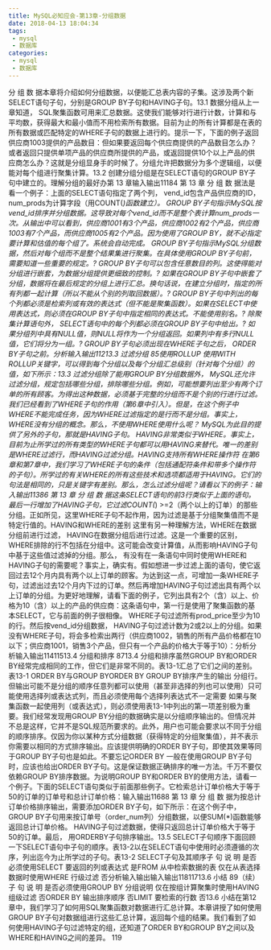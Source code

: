 ```yaml
---
title: MySQL必知应会-第13章-分组数据
date: 2018-04-13 18:04:34
tags:
 - mysql
 - 数据库
categories:
 - mysql
 - 数据库
---
```


分 组 数 据本章将介绍如何分组数据，以便能汇总表内容的子集。这涉及两个新SELECT语句子句，分别是GROUP BY子句和HAVING子句。13.1 数据分组从上一章知道， SQL聚集函数可用来汇总数据。这使我们能够对行进行计数，计算和与平均数，获得最大和最小值而不用检索所有数据。目前为止的所有计算都是在表的所有数据或匹配特定的WHERE子句的数据上进行的。提示一下，下面的例子返回供应商1003提供的产品数目：但如果要返回每个供应商提供的产品数目怎么办？或者返回只提供单项产品的供应商所提供的产品，或返回提供10个以上产品的供应商怎么办？这就是分组显身手的时候了。分组允许把数据分为多个逻辑组，以便能对每个组进行聚集计算。13.2 创建分组分组是在SELECT语句的GROUP BY子句中建立的。理解分组的最好办第 13 章输入输出11184 第 13 章 分 组 数 据法是看一个例子：上面的SELECT语句指定了两个列， vend_id包含产品供应商的ID，num_prods为计算字段（用COUNT(*)函数建立）。 GROUP BY子句指示MySQL按vend_id排序并分组数据。这导致对每个vend_id而不是整个表计算num_prods一次。从输出中可以看到，供应商1001有3个产品，供应商1002有2个产品，供应商1003有7个产品，而供应商1005有2个产品。因为使用了GROUP BY，就不必指定要计算和估值的每个组了。系统会自动完成。 GROUP BY子句指示MySQL分组数据，然后对每个组而不是整个结果集进行聚集。在具体使用GROUP BY子句前，需要知道一些重要的规定。? GROUP BY子句可以包含任意数目的列。这使得能对分组进行嵌套，为数据分组提供更细致的控制。? 如果在GROUP BY子句中嵌套了分组，数据将在最后规定的分组上进行汇总。换句话说，在建立分组时，指定的所有列都一起计算（所以不能从个别的列取回数据）。? GROUP BY子句中列出的每个列都必须是检索列或有效的表达式（但不能是聚集函数）。如果在SELECT中使用表达式，则必须在GROUP BY子句中指定相同的表达式。不能使用别名。? 除聚集计算语句外， SELECT语句中的每个列都必须在GROUP BY子句中给出。? 如果分组列中具有NULL值，则NULL将作为一个分组返回。如果列中有多行NULL值，它们将分为一组。? GROUP BY子句必须出现在WHERE子句之后， ORDER BY子句之前。分析输入输出11213.3 过滤分组 85使用ROLLUP 使用WITH ROLLUP关键字，可以得到每个分组以及每个分组汇总级别（针对每个分组）的值，如下所示：13.3 过滤分组除了能用GROUP BY分组数据外， MySQL还允许过滤分组，规定包括哪些分组，排除哪些分组。例如，可能想要列出至少有两个订单的所有顾客。为得出这种数据，必须基于完整的分组而不是个别的行进行过滤。我们已经看到了WHERE子句的作用（第6章中引入）。但是，在这个例子中WHERE不能完成任务，因为WHERE过滤指定的是行而不是分组。事实上， WHERE没有分组的概念。那么，不使用WHERE使用什么呢？ MySQL为此目的提供了另外的子句，那就是HAVING子句。 HAVING非常类似于WHERE。事实上，目前为止所学过的所有类型的WHERE子句都可以用HAVING来替代。唯一的差别是WHERE过滤行，而HAVING过滤分组。HAVING支持所有WHERE操作符 在第6章和第7章中，我们学习了WHERE子句的条件（包括通配符条件和带多个操作符的子句）。所学过的有关WHERE的所有这些技术和选项都适用于HAVING。它们的句法是相同的，只是关键字有差别。那么，怎么过滤分组呢？请看以下的例子：输入输出11386 第 13 章 分 组 数 据这条SELECT语句的前3行类似于上面的语句。最后一行增加了HAVING子句，它过滤COUNT(*) >=2（两个以上的订单）的那些分组。正如所见，这里WHERE子句不起作用，因为过滤是基于分组聚集值而不是特定行值的。HAVING和WHERE的差别 这里有另一种理解方法，WHERE在数据分组前进行过滤， HAVING在数据分组后进行过滤。这是一个重要的区别， WHERE排除的行不包括在分组中。这可能会改变计算值，从而影响HAVING子句中基于这些值过滤掉的分组。那么， 有没有在一条语句中同时使用WHERE和HAVING子句的需要呢？事实上，确实有。假如想进一步过滤上面的语句，使它返回过去12个月内具有两个以上订单的顾客。为达到这一点，可增加一条WHERE子句，过滤出过去12个月内下过的订单。然后再增加HAVING子句过滤出具有两个以上订单的分组。为更好地理解，请看下面的例子，它列出具有2个（含）以上、价格为10（含）以上的产品的供应商：这条语句中，第一行是使用了聚集函数的基本SELECT，它与前面的例子很相像。 WHERE子句过滤所有prod_price至少为10的行。然后按vend_id分组数据， HAVING子句过滤计数为2或2以上的分组。如果没有WHERE子句，将会多检索出两行（供应商1002，销售的所有产品价格都在10以下；供应商1001，销售3个产品，但只有一个产品的价格大于等于10）：分析分析输入输出11411513.4 分组和排序 8713.4 分组和排序虽然GROUP BY和ORDER BY经常完成相同的工作，但它们是非常不同的。表13-1汇总了它们之间的差别。表13-1 ORDER BY与GROUP BYORDER BY GROUP BY排序产生的输出 分组行。但输出可能不是分组的顺序任意列都可以使用（甚至非选择的列也可以使用）只可能使用选择列或表达式列，而且必须使用每个选择列表达式不一定需要 如果与聚集函数一起使用列（或表达式），则必须使用表13-1中列出的第一项差别极为重要。我们经常发现用GROUP BY分组的数据确实是以分组顺序输出的。但情况并不总是这样，它并不是SQL规范所要求的。此外，用户也可能会要求以不同于分组的顺序排序。仅因为你以某种方式分组数据（获得特定的分组聚集值），并不表示你需要以相同的方式排序输出。应该提供明确的ORDER BY子句，即使其效果等同于GROUP BY子句也是如此。不要忘记ORDER BY 一般在使用GROUP BY子句时，应该也给出ORDER BY子句。这是保证数据正确排序的唯一方法。千万不要仅依赖GROUP BY排序数据。为说明GROUP BY和ORDER BY的使用方法，请看一个例子。下面的SELECT语句类似于前面那些例子。它检索总计订单价格大于等于50的订单的订单号和总计订单价格：输入输出11688 第 13 章 分 组 数 据为按总计订单价格排序输出，需要添加ORDER BY子句，如下所示：在这个例子中， GROUP BY子句用来按订单号（order_num列）分组数据，以便SUM(*)函数能够返回总计订单价格。 HAVING子句过滤数据，使得只返回总计订单价格大于等于50的订单。最后， 用ORDERBY子句排序输出。13.5 SELECT子句顺序下面回顾一下SELECT语句中子句的顺序。表13-2以在SELECT语句中使用时必须遵循的次序，列出迄今为止所学过的子句。表13-2 SELECT子句及其顺序子 句 说 明 是否必须使用SELECT 要返回的列或表达式 是FROM 从中检索数据的表 仅在从表选择数据时使用WHERE 行级过滤 否分析输入输出输入输出11811713.6 小结 89（续）子 句 说 明 是否必须使用GROUP BY 分组说明 仅在按组计算聚集时使用HAVING 组级过滤 否ORDER BY 输出排序顺序 否LIMIT 要检索的行数 否13.6 小结在第12章中，我们学习了如何用SQL聚集函数对数据进行汇总计算。本章讲授了如何使用GROUP BY子句对数据组进行这些汇总计算，返回每个组的结果。我们看到了如何使用HAVING子句过滤特定的组，还知道了ORDER BY和GROUP BY之间以及WHERE和HAVING之间的差异。 119